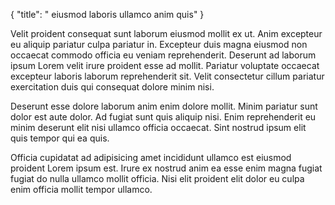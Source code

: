 {
  "title": " eiusmod laboris ullamco anim quis"
}

Velit proident consequat sunt laborum eiusmod mollit ex ut. Anim excepteur eu aliquip pariatur culpa pariatur in. Excepteur duis magna eiusmod non occaecat commodo officia eu veniam reprehenderit. Deserunt ad laborum ipsum Lorem velit irure proident esse ad mollit. Pariatur voluptate occaecat excepteur laboris laborum reprehenderit sit. Velit consectetur cillum pariatur exercitation duis qui consequat dolore minim nisi.

Deserunt esse dolore laborum anim enim dolore mollit. Minim pariatur sunt dolor est aute dolor. Ad fugiat sunt quis aliquip nisi. Enim reprehenderit eu minim deserunt elit nisi ullamco officia occaecat. Sint nostrud ipsum elit quis tempor qui ea quis.

Officia cupidatat ad adipisicing amet incididunt ullamco est eiusmod proident Lorem ipsum est. Irure ex nostrud anim ea esse enim magna fugiat fugiat do nulla ullamco mollit officia. Nisi elit proident elit dolor eu culpa enim officia mollit tempor ullamco.